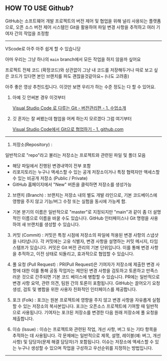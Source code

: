## HOW TO USE Github?

GitHub는 소프트웨어 개발 프로젝트의 버전 제어 및 협업을 위해 널리 사용되는 플랫폼으로, 
오픈 소스 버전 제어 시스템인 Git을 활용하여 파일 변경 사항을 추적하고 여러 기여자 간의 작업을 조정함

---

VScode로 아주 아주 쉽게 할 수 있습니당

아마 우리는 그냥 하나의 `main` branch에서 모든 작업을 하지 않을까 싶어요

프로젝트 전체 코드 (확정코드)와 상관없이 그냥 내 코드를 저장해두거나 따로 보고 싶은 코드가 있다면 본인 브랜치를 파도 괜찮을것같아요~ (나도 고려중)

아주 좋은 영상 추천드립니다. 이것만 보면 우리가 하는 수준 정도는 다 할 수 있어요.

1. 아예 깃 안써본 경우 이것부터
    
    [Visual Studio Code 로 다루는 Git - 버전관리편 - 1. 수업소개](https://youtu.be/M_0vwGlz5EM?si=XeHvSN5W_VS13gvs)
    
2. 깃 혼자는 잘 써봤는데 협업을 어케 하는지 모르겠다 그럼 여기부터 
    
    [Visual Studio Code에서 Git으로 협업하기 - 1. github.com](https://youtu.be/vI8FFvQge2w?si=HnPC04jS1-2wNE-L)

---

1. 저장소(Repository) :

일반적으로 "repo"라고 불리는 저장소는 프로젝트와 관련된 파일 및 폴더 모음 
- 해당 파일에서 진행된 변경내역이 전부 포함
- 리포지토리는 누구나 액세스할 수 있는 공개 저장소이거나 특정 협력자만 액세스할 수 있는 비공개 저장소 (Public / Private)
- GitHub 홈페이지에서 "New" 버튼을 클릭하면 저장소를 생성가능


2. 브랜치 (Branch) :
브랜치는 저장소 내의 별도 개발 라인으로, 기본 코드베이스에 영향을 주지 않고 기능/버그 수정 또는 실험을 동시에 가능케 함.
- 기본 분기의 이름은 일반적으로 "master"로 지정되지만 "main"과 같이 좀 더 설명적인 이름으로 이름을 바꿀 수도 있습니다.
GitHub 인터페이스나 Git 명령을 사용하여 새 브랜치를 생성할 수 있습니다.


3. 커밋 (Commit) :
커밋은 특정 시점에 저장소의 파일에 적용된 변경 사항의 스냅샷을 나타냅니다.
각 커밋에는 고유 식별자, 변경 사항을 설명하는 커밋 메시지, 타임스탬프가 있습니다.
커밋은 Git 버전 관리의 기본 단위입니다. 이를 통해 변경 사항을 추적하고, 이전 상태로 되돌리고, 효과적으로 협업할 수 있습니다.


4. 풀 요청 (Pull Request) :
PR(Pull Request)은 기여자가 저장소에 제출한 변경 사항에 대한 
이를 통해 공동 작업자는 제안된 변경 사항을 검토하고 토론하고 만족스러운 것으로 간주되면 기본 코드 베이스에 병합할 수 있습니다.
PR에는 일반적으로 변경 사항 요약, 관련 의견, 팀원 간의 토론이 포함됩니다.
GitHub는 끌어오기 요청 생성, 검토 및 병합을 위한 사용자 친화적인 인터페이스를 제공합니다.


6. 포크 (Folk) :
포크는 원본 프로젝트에 영향을 주지 않고 변경 사항을 자유롭게 실험할 수 있는 저장소의 복사본입니다.
포크는 오픈소스 프로젝트에 기여할 때 일반적으로 사용됩니다. 기여자는 포크된 저장소를 변경한 다음 원래 저장소에 풀 요청을 제출합니다.


7. 이슈 (Issue) :
이슈는 프로젝트와 관련된 작업, 개선 사항, 버그 또는 기타 항목을 추적하는 데 사용됩니다.
각 문제에는 일반적으로 제목, 설명, 레이블(예: 버그, 개선 사항) 및 담당자(문제 해결 담당자)가 포함됩니다.
이슈는 저장소에 액세스할 수 있는 누구나 생성할 수 있으며 작업을 구성하고 우선순위를 지정하는 방법입니다.


---
